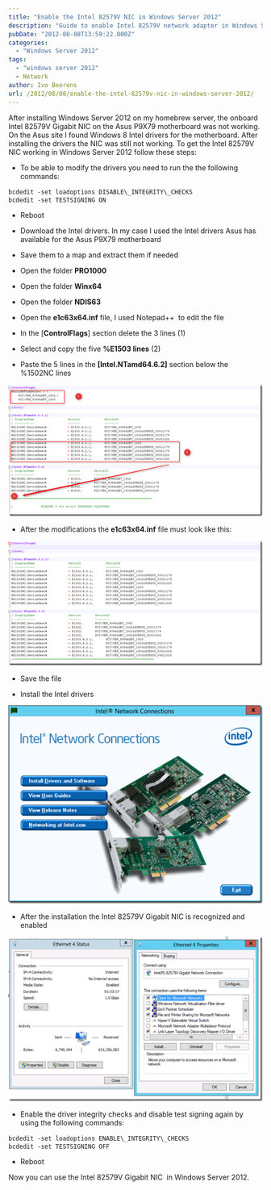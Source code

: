 ```yaml
---
title: "Enable the Intel 82579V NIC in Windows Server 2012"
description: "Guide to enable Intel 82579V network adapter in Windows Server 2012."
pubDate: "2012-08-08T13:59:22.000Z"
categories: 
  - "Windows Server 2012"
tags: 
  - "windows server 2012"
  - Network
author: Ivo Beerens
url: /2012/08/08/enable-the-intel-82579v-nic-in-windows-server-2012/
---
```


After installing Windows Server 2012 on my homebrew server, the onboard Intel 82579V Gigabit NIC on the Asus P9X79 motherboard was not working. On the Asus site I found Windows 8 Intel drivers for the motherboard. After installing the drivers the NIC was still not working. To get the Intel 82579V NIC working in Windows Server 2012 follow these steps:
- To be able to modify the drivers you need to run the the following commands:

```
bcdedit -set loadoptions DISABLE\_INTEGRITY\_CHECKS 
bcdedit -set TESTSIGNING ON 
```

- Reboot

- Download the Intel drivers. In my case I used the Intel drivers Asus has available for the Asus P9X79 motherboard

- Save them to a map and extract them if needed

- Open the folder **PRO1000**

- Open the folder **Winx64**

- Open the folder **NDIS63**

- Open the **e1c63x64.inf** file, I used Notepad++  to edit the file

- In the \[**ControlFlags**\] section delete the 3 lines (1)

- Select and copy the five **%E1503 lines** (2)

- Paste the 5 lines in the **\[Intel.NTamd64.6.2\]** section below the %1502NC lines

[![image](images/image_thumb15.png "image")](images/image16.png)

- After the modifications the **e1c63x64.inf** file must look like this:

[![image](images/image_thumb16.png "image")](images/image17.png)

- Save the file

- Install the Intel drivers

[![image](images/image_thumb17.png "image")](images/image18.png)

- After the installation the Intel 82579V Gigabit NIC is recognized and enabled

[![image](images/image_thumb18.png "image")](images/image19.png)

- Enable the driver integrity checks and disable test signing again by using the following commands:

```
bcdedit -set loadoptions ENABLE\_INTEGRITY\_CHECKS
bcdedit -set TESTSIGNING OFF
```

- Reboot

Now you can use the Intel 82579V Gigabit NIC  in Windows Server 2012.